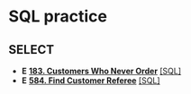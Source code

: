 # SQL practice

## SELECT
* **E** [**183. Customers Who Never Order**](https://leetcode.com/problems/customers-who-never-order/) [[SQL]](https://github.com/Henry00000/Leetcode_practice/blob/main/Database%20Solution/0183.sql)
* **E** [**584. Find Customer Referee**](https://leetcode.com/problems/find-customer-referee/) [[SQL]](https://github.com/Henry00000/Leetcode_practice/blob/main/Database%20Solution/0584.sql)